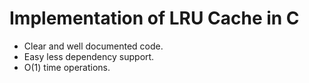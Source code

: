 # Implementation of LRU Cache in C


* Clear and well documented code.
* Easy less dependency support.
* O(1) time operations.
